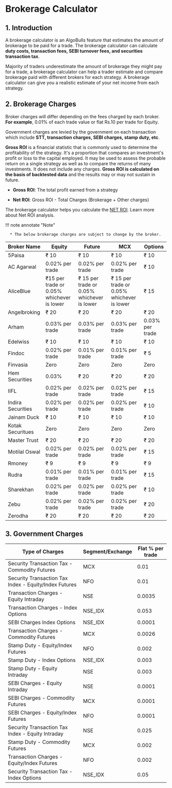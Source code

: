 # Brokerage Calculator 

## 1. Introduction

A brokerage calculator is an AlgoBulls feature that estimates the amount of brokerage to be paid for a trade. The brokerage calculator can calculate **duty costs, transaction fees, SEBI turnover fees, and securities transaction tax**. 

Majority of traders underestimate the amount of brokerage they might pay for a trade, a brokerage calculator can help a trader estimate and compare brokerage paid with different brokers for each strategy. A brokerage calculator can give you a realistic estimate of your net income from each strategy.

## 2. Brokerage Charges

Broker charges will differ depending on the fees charged by each broker.
**For example**, 0.01% of each trade value or flat Rs.10 per trade for Equity.

Government charges are levied by the government on each transaction which include **STT, transaction charges, SEBI charges, stamp duty, etc**.

**Gross ROI** is a financial statistic that is commonly used to determine the profitability of the strategy. It's a proportion that compares an investment's profit or loss to the capital employed. It may be used to assess the probable return on a single strategy as well as to compare the returns of many investments. It does not include any charges. **Gross ROI is calculated on the basis of backtested data** and the results may or may not sustain in future. 

* **Gross ROI**: The total profit earned from a strategy

* **Net ROI**: Gross ROI - Total Charges (Brokerage + Other charges) 

The brokerage calculator helps you calculate the [NET ROI](https://help.algobulls.com/member/strategy-card.html#7-net-roi-analysis). Learn more about Net ROI analysis. 

!!! note annotate "Note"
 
      * The below brokerage charges are subject to change by the broker. 

| Broker Name       | Equity                                    | Future                                     | MCX                                        | Options         |
|-------------------|-------------------------------------------|--------------------------------------------|--------------------------------------------|-----------------|
| 5Paisa            | ₹ 10                                      | ₹ 10                                       | ₹ 10                                       | ₹ 10            |
| AC Agarwal        | 0.02% per trade                           | 0.02% per trade                            | 0.02% per trade                            | ₹ 10            |
| AliceBlue         | ₹15 per trade or 0.05% whichever is lower | ₹ 15 per trade or 0.05% whichever is lower | ₹ 15 per trade or 0.05% whichever is lower | ₹ 15            |
| Angelbroking      | ₹ 20                                      | ₹ 20                                       | ₹ 20                                       | ₹ 20            |
| Arham             | 0.03% per trade                           | 0.03% per trade                            | 0.03% per trade                            | 0.03% per trade |
| Edelwiss          | ₹ 10                                      | ₹ 10                                       | ₹ 10                                       | ₹ 10            |
| Findoc            | 0.02% per trade                           | 0.01% per trade                            | 0.01% per trade                            | ₹ 5             |
| Finvasia          | Zero                                      | Zero                                       | Zero                                       | Zero            |
| Hem Securities    | 0.03%                                     | ₹ 20                                       | ₹ 20                                       | ₹ 20            |
| IIFL              | 0.02% per trade                           | 0.02% per trade                            | 0.02% per trade                            | ₹ 15            |
| Indira Securities | 0.02% per trade                           | 0.02% per trade                            | 0.02% per trade                            | ₹ 10            |
| Jainam Duck       | ₹ 10                                      | ₹ 10                                       | ₹ 10                                       | ₹ 10            |
| Kotak Securitues  | Zero                                      | Zero                                       | Zero                                       | Zero            |
| Master Trust      | ₹ 20                                      | ₹ 20                                       | ₹ 20                                       | ₹ 20            |
| Motilal Oswal     | 0.02% per trade                           | 0.02% per trade                            | 0.02% per trade                            | ₹ 15            |
| Rmoney            | ₹ 9                                       | ₹ 9                                        | ₹ 9                                        | ₹ 9             |
| Rudra             | 0.01% per trade                           | 0.01% per trade                            | 0.01% per trade                            | ₹ 15            |
| Sharekhan         | 0.02% per trade                           | 0.02% per trade                            | 0.02% per trade                            | ₹ 10            |
| Zebu              | 0.02% per trade                           | 0.02% per trade                            | 0.02% per trade                            | ₹ 20            |
| Zerodha           | ₹ 20                                      | ₹ 20                                       | ₹ 20                                       | ₹ 20            |

## 3. Government Charges

| Type of Charges                                       | Segment/Exchange | Flat % per trade |
|-------------------------------------------------------|------------------|------------------|
| Security Transaction Tax - Commodity Futures          | MCX              | 0.01             |
| Security Transaction Tax Index - Equity/Index Futures | NFO              | 0.01             |
| Transaction Charges - Equity Intraday                 | NSE              | 0.0035           |
| Transaction Charges - Index Options                   | NSE_IDX          | 0.053            |
| SEBI Charges Index Options                            | NSE_IDX          | 0.0001           |   
| Transaction Charges - Commodity Futures               | MCX              | 0.0026           |   
| Stamp Duty - Equity/Index Futures                     | NFO              | 0.002            |   
| Stamp Duty - Index Options                            | NSE_IDX          | 0.003            |   
| Stamp Duty - Equity Intraday                          | NSE              | 0.003            |   
| SEBI Charges - Equity Intraday                        | NSE              | 0.0001           |   
| SEBI Charges - Commodity Futures                      | MCX              | 0.0001           |   
| SEBI Charges - Equity/Index Futures                   | NFO              | 0.0001           |   
| Security Transaction Tax Index - Equity Intraday      | NSE              | 0.025            |   
| Stamp Duty - Commodity Futures                        | MCX              | 0.002            |   
| Transaction Charges - Equity/Index Futures            | NFO              | 0.002            |   
| Security Transaction Tax - Index Options              | NSE_IDX          | 0.05             |   
